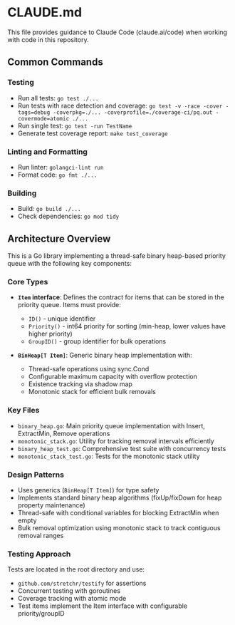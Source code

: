 # CLAUDE.md

This file provides guidance to Claude Code (claude.ai/code) when working with code in this repository.

## Common Commands

### Testing
- Run all tests: `go test ./...`
- Run tests with race detection and coverage: `go test -v -race -cover -tags=debug -coverpkg=./... -coverprofile=./coverage-ci/pq.out -covermode=atomic ./...`
- Run single test: `go test -run TestName`
- Generate test coverage report: `make test_coverage`

### Linting and Formatting
- Run linter: `golangci-lint run`
- Format code: `go fmt ./...`

### Building
- Build: `go build ./...`
- Check dependencies: `go mod tidy`

## Architecture Overview

This is a Go library implementing a thread-safe binary heap-based priority queue with the following key components:

### Core Types
- **`Item` interface**: Defines the contract for items that can be stored in the priority queue. Items must provide:
  - `ID()` - unique identifier
  - `Priority()` - int64 priority for sorting (min-heap, lower values have higher priority)
  - `GroupID()` - group identifier for bulk operations

- **`BinHeap[T Item]`**: Generic binary heap implementation with:
  - Thread-safe operations using sync.Cond
  - Configurable maximum capacity with overflow protection
  - Existence tracking via shadow map
  - Monotonic stack for efficient bulk removals

### Key Files
- `binary_heap.go`: Main priority queue implementation with Insert, ExtractMin, Remove operations
- `monotonic_stack.go`: Utility for tracking removal intervals efficiently
- `binary_heap_test.go`: Comprehensive test suite with concurrency tests
- `monotonic_stack_test.go`: Tests for the monotonic stack utility

### Design Patterns
- Uses generics (`BinHeap[T Item]`) for type safety
- Implements standard binary heap algorithms (fixUp/fixDown for heap property maintenance)
- Thread-safe with conditional variables for blocking ExtractMin when empty
- Bulk removal optimization using monotonic stack to track contiguous removal ranges

### Testing Approach
Tests are located in the root directory and use:
- `github.com/stretchr/testify` for assertions
- Concurrent testing with goroutines
- Coverage tracking with atomic mode
- Test items implement the Item interface with configurable priority/groupID